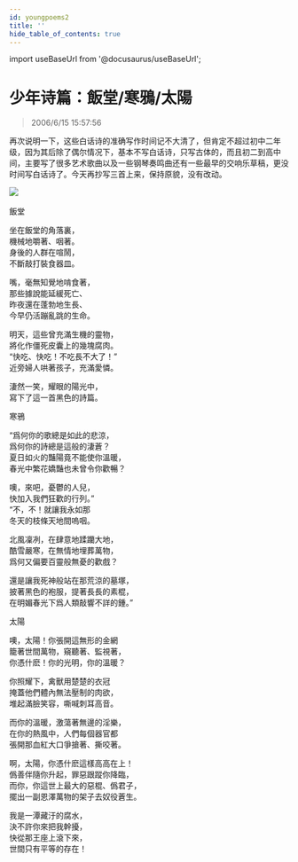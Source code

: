 ```yaml
---
id: youngpoems2
title: ''
hide_table_of_contents: true
---
```


import useBaseUrl from '@docusaurus/useBaseUrl';

# 少年诗篇：飯堂/寒鴉/太陽

> 2006/6/15 15:57:56

再次说明一下，这些白话诗的准确写作时间记不大清了，但肯定不超过初中二年级，因为其后除了偶尔情况下，基本不写白话诗，只写古体的，而且初二到高中间，主要写了很多艺术歌曲以及一些钢琴奏鸣曲还有一些最早的交响乐草稿，更没时间写白话诗了。今天再抄写三首上来，保持原貌，没有改动。

<div style={{textAlign: 'center'}}>
<img src={useBaseUrl('https://gateway.ipfscdn.io/ipfs/QmXSnds2BF97yuZwYAMLwrpjQcuPcm22WGsFmBJfWFTEUM/poems/youngpoems2/1.gif')} /><br/><br/>
</div>

<div style={{fontSize: '24px', fontWeight: '500', textAlign: 'left', lineHeight: '250%'}}>
飯堂
</div>

坐在飯堂的角落裏，<br/>
機械地嚼著、咽著。<br/>
身後的人群在喧鬧，<br/>
不斷敲打裝食器皿。

嘴，毫無知覺地啃食著，<br/>
那些據說能延緩死亡、<br/>
昨夜還在蓬勃地生長、<br/>
今早仍活蹦亂跳的生命。<br/>

明天，這些曾充滿生機的靈物，<br/>
將化作僵死皮囊上的幾塊腐肉。<br/>
“快吃、快吃！不吃長不大了！”<br/>
近旁婦人哄著孩子，充滿愛憐。

淒然一笑，耀眼的陽光中，<br/>
寫下了這一首黑色的詩篇。
 
<div style={{fontSize: '24px', fontWeight: '500', textAlign: 'left', lineHeight: '250%'}}>
寒鴉
</div>

“爲何你的歌總是如此的悲涼，<br/>
  爲何你的詩總是這般的淒蒼？<br/>
  夏日如火的豔陽竟不能使你溫暖，<br/>
  春光中繁花嬌豔也未曾令你歡暢？

  噢，來吧，憂鬱的人兒，<br/>
  快加入我們狂歡的行列。”<br/>
“不，不！就讓我永如那<br/>
  冬天的枝條天地間嗚咽。

 北風凜冽，在肆意地蹂躪大地，<br/>
  酷雪嚴寒，在無情地埋葬萬物，<br/>
  爲何又偏要百靈般無憂的歡戲？

 還是讓我死神般站在那荒涼的墓塚，<br/>
  披著黑色的袍服，提著長長的素棍，<br/>
  在明媚春光下爲人類敲響不詳的鍾。”
 
         
<div style={{fontSize: '24px', fontWeight: '500', textAlign: 'left', lineHeight: '250%'}}>
太陽
</div>

噢，太陽！你張開這無形的金網<br/>
籠著世間萬物，窺聽著、監視著，<br/>
你憑什麽！你的光明，你的溫暖？
 
你照耀下，禽獸用楚楚的衣冠<br/>
掩蓋他們體內無法壓制的肉欲，<br/>
堆起滿臉笑容，嘶喊刺耳高音。
 
而你的溫暖，激蕩著無邊的淫樂，<br/>
在你的熱風中，人們每個器官都<br/>
張開那血紅大口爭搶著、撕咬著。
 
啊，太陽，你憑什麽這樣高高在上！<br/>
僞善伴隨你升起，罪惡跟蹤你降臨，<br/>
而你，你這世上最大的惡棍、僞君子，<br/>
擺出一副恩澤萬物的架子去奴役蒼生。
 
我是一潭藏汙的腐水，<br/>
決不許你來把我幹擾，<br/>
快從那王座上滾下來，<br/>
世間只有平等的存在！